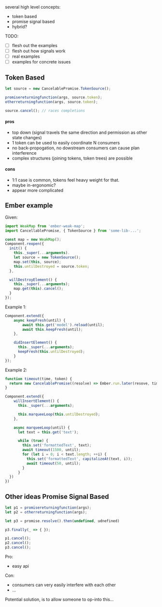 several high level concepts:

* token based
* promise signal based
* hybrid?


TODO:

- [ ] flesh out the examples
- [ ] flesh out how signals work
- [ ] real examples
- [ ] examples for concrete issues

## Token Based

```js
let source = new CancelablePromise.TokenSource();

promisereturningfunction(args, source.token);
otherreturningfunction(args, source.token);

source.cancel(); // races completions
```

#### pros

* top down (signal travels the same direction and permission as other state changes)
* 1 token can be used to easily coordinate N consumers
* no back-propogation, no dowstream consumers can cause plan interference
* complex structures (joining tokens, token trees) are possible

#### cons

* 1:1 case is common, tokens feel heavy weight for that.
* maybe in-ergonomic?
* appear more complicated


## Ember example


Given:
```js
import WeakMap from 'ember-weak-map';
import CancellablePromise, { TokenSource } from 'some-lib-...';

const map = new WeakMap();
Component.reopen({
  init() {
    this._super(...arguments).
    let source = new TokenSource();
    map.set(this, source);
    this.untilDestroyed = source.token;
  },

  willDestroyElement() {
    this._super(...arguments);
    map.get(this).cancel();
  }
});

```

Example 1:

```js
Component.extend({
    async keepFresh(until) {
        await this.get('model').reload(until);
        await this.keepFresh(until);
    },

    didInsertElement() {
      this._super(...arguments);
      keepFresh(this.untilDestroyed);
    }
});
```

Example 2:

```js
function timeout(time, token) {
  return new CancelablePromise((resolve) => Ember.run.later(resove, time), token);
}

Component.extend({
    willInsertElement() {
      this._super(...arguments);

      this.marqueeLoop(this.untilDestroyed);
    },

    async marqueeLoop(until) {
      let text = this.get('text');

      while (true) {
        this.set('formattedText', text);
        await timeout(1500, until);
        for (let i = 0; i < text.length; ++i) {
          this.set('formattedText', capitalizeAt(text, i));
          await timeout(50, until);
        }
      }
  })
})
```

## Other ideas Promise Signal Based


```js
let p1 = promisereturningfunction(args);
let p2 = otherreturningfunction(args);

let p3 = promise.resolve().then(undefined, udnefined)

p3.finally(_ => { });

p1.cancel();
p2.cancel();
p3.cancel();
```

Pro:

* easy api

Con:

* consumers can very easily interfere with each other
* ...

Potential solution, is to allow someone to op-into this...

